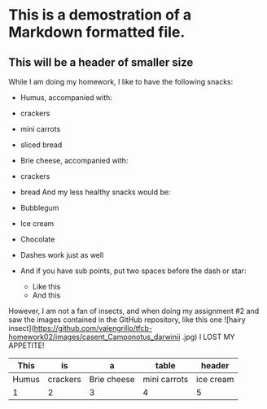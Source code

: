 # This is a demostration of a Markdown formatted file.

## This will be a header of smaller size

While I am doing my homework, I like to have the following snacks:

- Humus, accompanied with:
 - crackers
 - mini carrots
 - sliced bread
- Brie cheese, accompanied with:
 - crackers
 - bread
And my less healthy snacks would be:

- Bubblegum
- Ice cream
- Chocolate

- Dashes work just as well
- And if you have sub points, put two spaces before the dash or star:
  - Like this
  - And this

However, I am not a fan of insects, and when doing my assignment \#2 and saw the images contained in the GitHub repository, like this one ![hairy insect](https://github.com/valengrillo/tfcb-homework02/images/casent_Camponotus_darwinii .jpg) I LOST MY APPETITE!

This | is | a | table | header
--- | --- | --- | --- | ---
Humus | crackers| Brie cheese|mini carrots| ice cream
1 | 2 | 3 | 4|5

